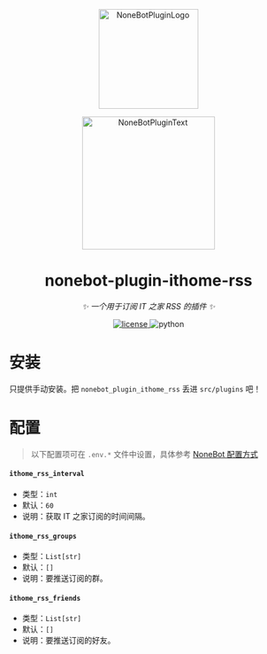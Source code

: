 <div align="center">
  <a href="https://v2.nonebot.dev/store"><img src="https://github.com/A-kirami/nonebot-plugin-template/blob/resources/nbp_logo.png" width="180" height="180" alt="NoneBotPluginLogo"></a>
  <br>
  <p><img src="https://github.com/A-kirami/nonebot-plugin-template/blob/resources/NoneBotPlugin.svg" width="240" alt="NoneBotPluginText"></p>
</div>

<div align="center">

# nonebot-plugin-ithome-rss

_✨ 一个用于订阅 IT 之家 RSS 的插件 ✨_


<a href="./LICENSE">
    <img src="https://img.shields.io/github/license/Stewawa/nonebot-plugin-ithome-rss.svg" alt="license">
</a>
<img src="https://img.shields.io/badge/python-3.9+-blue.svg" alt="python">

</div>

# 安装
只提供手动安装。把 `nonebot_plugin_ithome_rss` 丢进 `src/plugins` 吧！

# 配置
> 以下配置项可在 `.env.*` 文件中设置，具体参考 [NoneBot 配置方式](https://nonebot.dev/docs/appendices/config)

#### `ithome_rss_interval`
- 类型：`int`
- 默认：`60`
- 说明：获取 IT 之家订阅的时间间隔。

#### `ithome_rss_groups`
- 类型：`List[str]`
- 默认：`[]`
- 说明：要推送订阅的群。

#### `ithome_rss_friends`
- 类型：`List[str]`
- 默认：`[]`
- 说明：要推送订阅的好友。